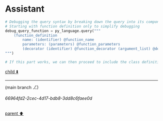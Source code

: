 # Assistant

```python
# Debugging the query syntax by breaking down the query into its components
# Starting with function definition only to simplify debugging
debug_query_function = py_language.query("""
    (function_definition
        name: (identifier) @function_name
        parameters: (parameters) @function_parameters
        (decorator (identifier) @function_decorator (argument_list) @decorator_args?))
""")

# If this part works, we can then proceed to include the class definition component
```

[child ⬇️](#66964fd2-2cec-4d17-bdb8-3dd8c6faee0d)

---

(main branch ⎇)
###### 66964fd2-2cec-4d17-bdb8-3dd8c6faee0d
[parent ⬆️](#9e90052b-b88e-44f6-9f45-6f6b72a310ec)

